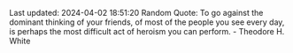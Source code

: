 Last updated: 2024-04-02 18:51:20
Random Quote: To go against the dominant thinking of your friends, of most of the people you see every day, is perhaps the most difficult act of heroism you can perform. - Theodore H. White